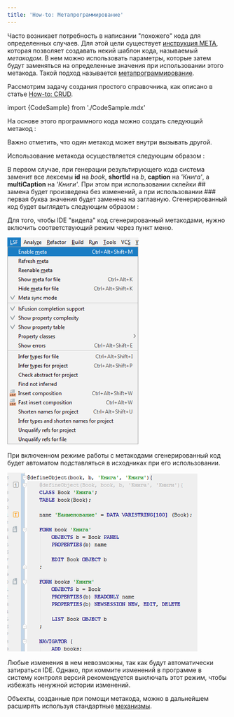 ```yaml
---
title: 'How-to: Метапрограммирование'
---
```


Часто возникает потребность в написании "похожего" кода для определенных случаев. Для этой цели существует [инструкция META](Инструкция_META.md), которая позволяет создавать некий шаблон кода, называемый *метакодом*. В нем можно использовать параметры, которые затем будут заменяться на определенные значения при использовании этого метакода. Такой подход называется [метапрограммирование](Метапрограммирование.md).

Рассмотрим задачу создания простого справочника, как описано в статье [How-to: CRUD](How-to_CRUD.md).

import {CodeSample} from './CodeSample.mdx'

<CodeSample url="https://documentation.lsfusion.org/sample?file=UseCaseCRUD&block=sample2"/>

<CodeSample url="https://documentation.lsfusion.org/sample?file=UseCaseCRUD&block=solution2"/>

На основе этого программного кода можно создать следующий метакод :

<CodeSample url="https://documentation.lsfusion.org/sample?file=UseCaseMeta&block=defineobject"/>

Важно отметить, что один метакод может внутри вызывать другой.

Использование метакода осуществляется следующим образом :

<CodeSample url="https://documentation.lsfusion.org/sample?file=UseCaseMeta&block=defineobject"/>

В первом случае, при генерации результирующего кода система заменит все лексемы **id** на *book*, **shortId** на *b*, **caption** на *'Книга'*, а **multiCaption** на *'Книги'*. При этом при использовании склейки \#\# замена будет произведена без изменений, а при использовании \#\#\# первая буква значения будет заменена на заглавную. Сгенерированный код будет выглядеть следующим образом :

<CodeSample url="https://documentation.lsfusion.org/sample?file=UseCaseMetaResult&block=usedefineobject"/>

Для того, чтобы IDE "видела" код сгенерированный метакодами, нужно включить соответствующий режим через пункт меню.

![](attachments/46367754/46367760.png)

При включенном режиме работы с метакодами сгенерированный код будет автоматом подставляться в исходниках при его использовании.

![](attachments/46367754/46367761.png)

Любые изменения в нем невозможны, так как будут автоматически затираться IDE. Однако, при коммите изменений в программе в систему контроля версий рекомендуется выключать этот режим, чтобы избежать ненужной истории изменений.

Объекты, созданные при помощи метакода, можно в дальнейшем расширять используя стандартные [механизмы](How-to_Расширения.md).

<CodeSample url="https://documentation.lsfusion.org/sample?file=UseCaseMetaResult&block=extenddefineobject"/>

